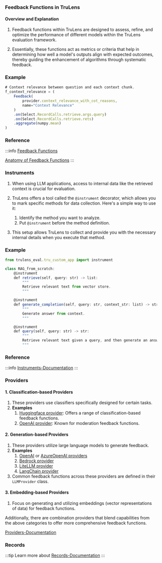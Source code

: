 ### Feedback Functions in TruLens

#### **Overview and Explanation**

1. Feedback functions within TruLens are designed to assess, refine, and
   optimize the performance of different models within the TruLens evaluation
   framework.

2. Essentially, these functions act as metrics or criteria that help in
   determining how well a model's outputs align with expected outcomes, thereby
   guiding the enhancement of algorithms through systematic feedback.

### Example

```js
# Context relevance between question and each context chunk.
f_context_relevance = (
    Feedback(
        provider.context_relevance_with_cot_reasons,
        name="Context Relevance"
    )
    .on(Select.RecordCalls.retrieve.args.query)
    .on(Select.RecordCalls.retrieve.rets)
    .aggregate(numpy.mean)
)
```

### Reference

:::info
[Feedback Functions](https://www.trulens.org/trulens_eval/evaluation/feedback_functions/)

[Anatomy of Feedback Functions](https://www.trulens.org/trulens_eval/evaluation/feedback_functions/anatomy/)
:::

### Instruments

1. When using LLM applications, access to internal data like the retrieved
   context is crucial for evaluation.

2. TruLens offers a tool called the `@instrument` decorator, which allows you to
   mark specific methods for data collection. Here's a simple way to use it:

   1. Identify the method you want to analyze.
   2. Put `@instrument` before the method definition.

3. This setup allows TruLens to collect and provide you with the necessary
   internal details when you execute that method.

### Example

```js
from trulens_eval.tru_custom_app import instrument

class RAG_from_scratch:
    @instrument
    def retrieve(self, query: str) -> list:
        """
        Retrieve relevant text from vector store.
        """

    @instrument
    def generate_completion(self, query: str, context_str: list) -> str:
        """
        Generate answer from context.
        """

    @instrument
    def query(self, query: str) -> str:
        """
        Retrieve relevant text given a query, and then generate an answer from the context.
        """
```

### Reference

:::info
[Instruments-Documentation](https://www.trulens.org/trulens_eval/tracking/instrumentation/#using-the-instrumentmethod)
:::

### Providers

#### **1. Classification-based Providers**

1.  These providers use classifiers specifically designed for certain tasks.
2.  **Examples**
    1. [Huggingface provider](https://www.trulens.org/trulens_eval/api/provider/huggingface/):
       Offers a range of classification-based feedback functions.
    2. [OpenAI provider](https://www.trulens.org/trulens_eval/api/provider/openai/#trulens_eval.feedback.provider.openai.OpenAI):
       Known for moderation feedback functions.

#### **2. Generation-based Providers**

1.  These providers utilize large language models to generate feedback.
2.  **Examples**
    1. [OpenAI](https://www.trulens.org/trulens_eval/api/provider/openai/#trulens_eval.feedback.provider.openai.OpenAI)
       or
       [AzureOpenAI providers](https://www.trulens.org/trulens_eval/api/provider/openai/azureopenai/#trulens_eval.feedback.provider.openai.AzureOpenAI)
    2. [Bedrock provider](https://www.trulens.org/trulens_eval/api/provider/bedrock/#trulens_eval.feedback.provider.bedrock.Bedrock)
    3. [LiteLLM provider](https://www.trulens.org/trulens_eval/api/provider/litellm/#trulens_eval.feedback.provider.litellm.LiteLLM)
    4. [LangChain provider](https://www.trulens.org/trulens_eval/api/provider/langchain/#trulens_eval.feedback.provider.langchain.Langchain)
3.  Common feedback functions across these providers are defined in their
    `LLMProvider` class.

#### **3. Embedding-based Providers**

1.  Focus on generating and utilizing embeddings (vector representations of
    data) for feedback functions.

Additionally, there are combination providers that blend capabilities from the
above categories to offer more comprehensive feedback functions.

[Providers-Documentation](https://www.trulens.org/trulens_eval/evaluation/feedback_providers/)

### Records

:::tip 
Learn more about [Records-Documentation](https://www.trulens.org/trulens_eval/api/record/) 
:::
